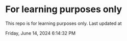 # For learning purposes only
This repo is for learning purposes only.
Last updated at

Friday, June 14, 2024 6:14:32 PM

